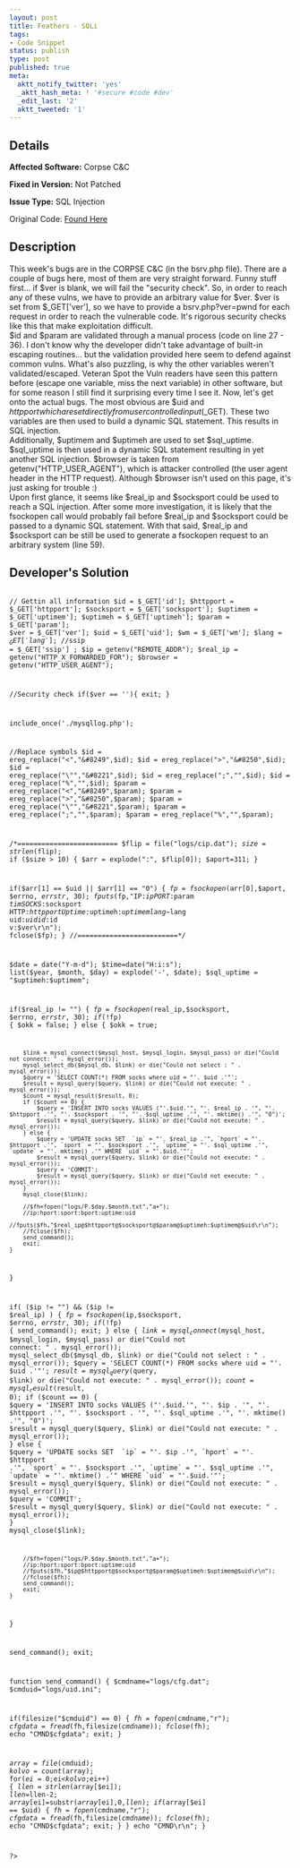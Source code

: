 ```yaml
---
layout: post
title: Feathers - SQLi
tags:
- Code Snippet
status: publish
type: post
published: true
meta:
  aktt_notify_twitter: 'yes'
  _aktt_hash_meta: ! '#secure #code #dev'
  _edit_last: '2'
  aktt_tweeted: '1'
---
```

## Details
__Affected Software:__ Corpse C&C

__Fixed in Version:__  Not Patched

__Issue Type:__ SQL Injection

Original Code: <a href="http://spotthevuln.com/2011/06/feathers/">Found Here</a>

## Description
This week's bugs are in the CORPSE C&C (in the bsrv.php file). There are a couple of bugs here, most of them are very straight forward. Funny stuff first... if $ver is blank, we will fail the "security check". So, in order to reach any of these vulns, we have to provide an arbitrary value for $ver. $ver is set from $_GET['ver'], so we have to provide a bsrv.php?ver=pwnd for each request in order to reach the vulnerable code. It's rigorous security checks like this that make exploitation difficult.
<br/>
$id and $param are validated through a manual process (code on line 27 - 36). I don't know why the developer didn't take advantage of built-in escaping routines... but the validation provided here seem to defend against common vulns. What's also puzzling, is why the other variables weren't validated/escaped. Veteran Spot the Vuln readers have seen this pattern before (escape one variable, miss the next variable) in other software, but for some reason I still find it surprising every time I see it. Now, let's get onto the actual bugs. The most obvious are $uid and $httpport which are set directly from user controlled input ($_GET). These two variables are then used to build a dynamic SQL statement. This results in SQL injection.
<br/>
Additionally, $uptimem and $uptimeh are used to set $sql_uptime. $sql_uptime is then used in a dynamic SQL statement resulting in yet another SQL injection.
$browser is taken from getenv("HTTP_USER_AGENT"), which is attacker controlled (the user agent header in the HTTP request). Although $browser isn't used on this page, it's just asking for trouble :)
<br/>
Upon first glance, it seems like $real_ip and $socksport could be used to reach a SQL injection. After some more investigation, it is likely that the fsockopen call would probably fail before $real_ip and $socksport could be passed to a dynamic SQL statement. With that said, $real_ip and $socksport can be still be used to generate a fsockopen request to an arbitrary system (line 59).
<br/>
## Developer's Solution
<code lang="PHP" highlight="59,67,71,74,98,102,105">
<?php

// Gettin all information
$id = $_GET['id'];
$httpport = $_GET['httpport'];
$socksport = $_GET['socksport'];
$uptimem = $_GET['uptimem'];
$uptimeh = $_GET['uptimeh'];
$param = $_GET['param'];
$ver = $_GET['ver'];
$uid = $_GET['uid'];
$wm = $_GET['wm'];
$lang = $_GET['lang'];
//$ssip = $_GET['ssip'] ;
$ip = getenv("REMOTE_ADDR");
$real_ip = getenv("HTTP_X_FORWARDED_FOR");
$browser = getenv("HTTP_USER_AGENT");

//Security check
if($ver == ''){
	exit;
}

include_once('./mysqllog.php');

//Replace symbols
$id = ereg_replace("<","&#8249",$id);
$id = ereg_replace(">","&#8250",$id);
$id = ereg_replace("\"","&#8221",$id);
$id = ereg_replace(";","",$id);
$id = ereg_replace("%","",$id);
$param = ereg_replace("<","&#8249",$param);
$param = ereg_replace(">","&#8250",$param);
$param = ereg_replace("\"","&#8221",$param);
$param = ereg_replace(";","",$param);
$param = ereg_replace("%","",$param);

/*=========================
$flip = file("logs/cip.dat");
$size  = strlen($flip);
if ($size > 10) {
 	$arr = explode(":", $flip[0]);
 	$aport=311;
}

if($arr[1] == $uid || $arr[1] == "0") {
	$fp = fsockopen($arr[0],$aport, $errno, $errstr, 30);
	fputs($fp,"IP:$ip PORT:$param $tim SOCKS:$socksport HTTP:$httpport Uptime:$uptimeh:$uptimem lang-$lang uid:$uid id:$id v:$ver\r\n");
	fclose($fp);
}
//=========================*/

$date = date("Y-m-d");
$time=date("H:i:s");
list($year, $month, $day) = explode('-', $date);
$sql_uptime = "$uptimeh:$uptimem";

if($real_ip != "") {
	$fp = fsockopen($real_ip,$socksport, $errno, $errstr, 30);
	if(!$fp) {
		$okk = false;
	} else {
		$okk = true;

		$link = mysql_connect($mysql_host, $mysql_login, $mysql_pass) or die("Could not connect: " . mysql_error());
		mysql_select_db($mysql_db, $link) or die("Could not select : " . mysql_error());
		$query = 'SELECT COUNT(*) FROM socks where uid = "'. $uid .'"';
		$result = mysql_query($query, $link) or die("Could not execute: " . mysql_error());
		$count = mysql_result($result, 0);
		if ($count == 0) {
			$query = 'INSERT INTO socks VALUES ("'.$uid.'", "'. $real_ip . '", "'. $httpport .'", "'. $socksport . '", "'. $sql_uptime .'", "'. mktime() .'", "0")';
			$result = mysql_query($query, $link) or die("Could not execute: " . mysql_error());
		} else {
			$query = 'UPDATE socks SET  `ip` = "'. $real_ip .'", `hport` = "'. $httpport .'", `sport` = "'. $socksport .'", `uptime` = "'. $sql_uptime .'", `update` = "'. mktime() .'" WHERE `uid` = "'.$uid.'"';
			$result = mysql_query($query, $link) or die("Could not execute: " . mysql_error());
			$query = 'COMMIT';
			$result = mysql_query($query, $link) or die("Could not execute: " . mysql_error());
		}
		mysql_close($link);

		//$fh=fopen("logs/P.$day.$month.txt","a+");
		//ip:hport:sport:bport:uptime:uid
		//fputs($fh,"$real_ip@$httpport@$socksport@$param@$uptimeh:$uptimem@$uid\r\n");
		//fclose($fh);
		send_command();
		exit;
	}
}

if( ($ip != "") && ($ip != $real_ip) ) {
	$fp = fsockopen($ip,$socksport, $errno, $errstr, 30);
	if(!$fp) {
		send_command();
		exit;
	} else {
		$link = mysql_connect($mysql_host, $mysql_login, $mysql_pass) or die("Could not connect: " . mysql_error());
		mysql_select_db($mysql_db, $link) or die("Could not select : " . mysql_error());
		$query = 'SELECT COUNT(*) FROM socks where uid = "'. $uid .'"';
		$result = mysql_query($query, $link) or die("Could not execute: " . mysql_error());
		$count = mysql_result($result, 0);
		if ($count == 0) {
			$query = 'INSERT INTO socks VALUES ("'.$uid.'", "'. $ip . '", "'. $httpport .'", "'. $socksport . '", "'. $sql_uptime .'", "'. mktime() .'", "0")';
			$result = mysql_query($query, $link) or die("Could not execute: " . mysql_error());
		} else {
			$query = 'UPDATE socks SET  `ip` = "'. $ip .'", `hport` = "'. $httpport .'", `sport` = "'. $socksport .'", `uptime` = "'. $sql_uptime .'", `update` = "'. mktime() .'" WHERE `uid` = "'.$uid.'"';
			$result = mysql_query($query, $link) or die("Could not execute: " . mysql_error());
			$query = 'COMMIT';
			$result = mysql_query($query, $link) or die("Could not execute: " . mysql_error());
		}
		mysql_close($link);

		//$fh=fopen("logs/P.$day.$month.txt","a+");
		//ip:hport:sport:bport:uptime:uid
		//fputs($fh,"$ip@$httpport@$socksport@$param@$uptimeh:$uptimem@$uid\r\n");
		//fclose($fh);
		send_command();
		exit;
	}
}

send_command();
exit;

function send_command() {
$cmdname="logs/cfg.dat";
$cmduid="logs/uid.ini";

if(filesize("$cmduid") == 0) {
	$fh=fopen($cmdname,"r");
	$cfgdata=fread($fh,filesize($cmdname));
	fclose($fh);
	echo "CMND$cfgdata";
	exit;
}

$array=file($cmduid);
$kolvo=count($array);
for($ei=0;$ei<$kolvo;$ei++) {
	$llen=strlen($array[$ei]);
	$llen=$llen-2;
	$array[$ei]=substr($array[$ei],0,$llen);
	if($array[$ei] == $uid) {
		$fh=fopen($cmdname,"r");
		$cfgdata=fread($fh,filesize($cmdname));
		fclose($fh);
		echo "CMND$cfgdata";
		exit;
	}
}
echo "CMND\r\n";
}

?>
</code>
